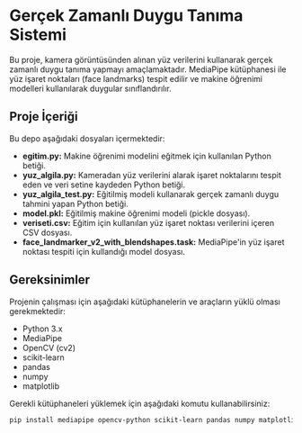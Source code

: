 # Gerçek Zamanlı Duygu Tanıma Sistemi

Bu proje, kamera görüntüsünden alınan yüz verilerini kullanarak gerçek zamanlı duygu tanıma yapmayı amaçlamaktadır. MediaPipe kütüphanesi ile yüz işaret noktaları (face landmarks) tespit edilir ve makine öğrenimi modelleri kullanılarak duygular sınıflandırılır.

## Proje İçeriği

Bu depo aşağıdaki dosyaları içermektedir:

* **egitim.py:** Makine öğrenimi modelini eğitmek için kullanılan Python betiği.
* **yuz\_algila.py:** Kameradan yüz verilerini alarak işaret noktalarını tespit eden ve veri setine kaydeden Python betiği.
* **yuz\_algila\_test.py:** Eğitilmiş modeli kullanarak gerçek zamanlı duygu tahmini yapan Python betiği.
* **model.pkl:** Eğitilmiş makine öğrenimi modeli (pickle dosyası).
* **veriseti.csv:** Eğitim için kullanılan yüz işaret noktası verilerini içeren CSV dosyası.
* **face\_landmarker\_v2\_with\_blendshapes.task:** MediaPipe'in yüz işaret noktası tespiti için kullandığı model dosyası.

## Gereksinimler

Projenin çalışması için aşağıdaki kütüphanelerin ve araçların yüklü olması gerekmektedir:

* Python 3.x
* MediaPipe
* OpenCV (cv2)
* scikit-learn
* pandas
* numpy
* matplotlib

Gerekli kütüphaneleri yüklemek için aşağıdaki komutu kullanabilirsiniz:

```bash
pip install mediapipe opencv-python scikit-learn pandas numpy matplotlib

